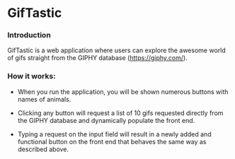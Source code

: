 # GifTastic

### Introduction

GifTastic is a web application where users can explore the awesome world of gifs straight from the GIPHY database (https://giphy.com/).

### How it works:

* When you run the application, you will be shown numerous buttons with names of animals.

* Clicking any button will request a list of 10 gifs requested directly from the GIPHY database and dynamically populate the front end.

* Typing a request on the input field will result in a newly added and functional button on the front end that behaves the same way as described above.
